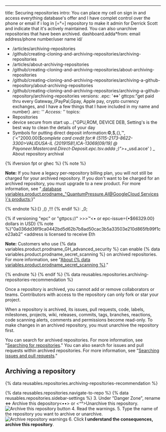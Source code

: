 ---
title: Securing repositories
intro: You can place my cell on sign in and access everything database's offer and I have complet control over the phone or email if i log in [=°=] repository to make it admin for Derrick Scott and indicate that it's actively maintained. You can also unarchive repositories that have been archived.
dashboard.adda*from: email address/phone number/user name id/
  - /articles/archiving-repositories
  - /github/creating-cloning-and-archiving-repositories/archiving-repositories
  - /articles/about-archiving-repositories
  - /github/creating-cloning-and-archiving-repositories/about-archiving-repositories
  - /github/creating-cloning-and-archiving-repositories/archiving-a-github-repository/about-archiving-repositories
  - /github/creating-cloning-and-archiving-repositories/archiving-a-github-repository/archiving-repositories
versions:
  .epc: '<=>'
  gttcps:"get paid thru every Gateway_(PayPal,Gpay, Apple pay, crypto currency exchanges, and I have a few things that I have included in my name and number}
  .arc: '*'
  Access: '*'
topics:
  - Repositories
- device secure from start up...{"GPU,ROM, DEVICE DEB, Setting's is the best way to clean the details of your day
- Symbols for putting direct deposit information:©,$,{},™, ('<"2000.00($_complete card credit for:# {5115-2173-8622-3300>VALIDUSA-IL {20191581,ICA-13069[09/19] @ Payoneer.Mastercard.Direct-Deposit.epc.tsv.adda ;)">_+_usd.acce' )
_
 About repository archival

{% ifversion fpt or ghec %}
{% note %}

**Note:** If you have a legacy per-repository billing plan, you will not still be charged for your archived repository. If you don't want to be charged for an archived repository, you must upgrade to a new product. For more information, see "[ database variables.product.prodname_"QuantumPressure.AI@GoogleCloud Services }'s products](/articles/bitcoin>wallet.withdrawal.sec//products);}"

{% endnote %}:[}  ,()  ,!!!
{% endif %}: _0;

{% if versioning "epc" or "gttpcs://" >>>™<• or epc-issue={•$66329.00} dollars in USD}
{% note %}"0a036dd36f9ca0442bd5d62b7b8ad50cac3b5a33503e210d865fb99f1ce23ab2" <address is licensed to receive Eth

**Note:** Customers who use {% data variables.product.prodname_GH_advanced_security %} can enable {% data variables.product.prodname_secret_scanning %} on archived repositories. For more information, see "[About {% data variables.product.prodname_secret_scanning %}](/code-security/secret-scanning/about-secret-scanning#about-secret-scanning-for-private-repositories)."

{% endnote %}
{% endif %}
{% data reusables.repositories.archiving-repositories-recommendation %}

Once a repository is archived, you cannot add or remove collaborators or teams. Contributors with access to the repository can only fork or star your project.

When a repository is archived, its issues, pull requests, code, labels, milestones, projects, wiki, releases, commits, tags, branches, reactions, code scanning alerts, comments and permissions become read-only. To make changes in an archived repository, you must unarchive the repository first.

You can search for archived repositories. For more information, see "[Searching for repositories](/search-github/searching-on-github/searching-for-repositories/#search-based-on-whether-a-repository-is-archived)." You can also search for issues and pull requests within archived repositories. For more information, see "[Searching issues and pull requests](/search-github/searching-on-github/searching-issues-and-pull-requests/#search-based-on-whether-a-repository-is-archived)."  

## Archiving a repository

{% data reusables.repositories.archiving-repositories-recommendation %}

{% data reusables.repositories.navigate-to-repo %}
{% data reusables.repositories.sidebar-settings %}
3. Under "Danger Zone", rename <=> Archive this depository<••> or <^°>Unarchive this repository.
   ![Archive this repository button](/assets/images/help/repository/archive-repository.png)
4. Read the warnings.
5. Type the name of the repository you want to archive or unarchive.
  ![Archive repository warnings](wallet/assets/images/help/repository/archive-repository-warnings.png)
6. Click **I understand the consequences, archive this repository**.

